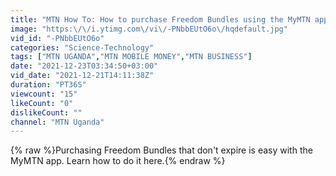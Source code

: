```yaml
---
title: "MTN How To: How to purchase Freedom Bundles using the MyMTN app"
image: "https:\/\/i.ytimg.com\/vi\/-PNbbEUtO6o\/hqdefault.jpg"
vid_id: "-PNbbEUtO6o"
categories: "Science-Technology"
tags: ["MTN UGANDA","MTN MOBILE MONEY","MTN BUSINESS"]
date: "2021-12-23T03:34:50+03:00"
vid_date: "2021-12-21T14:11:38Z"
duration: "PT36S"
viewcount: "15"
likeCount: "0"
dislikeCount: ""
channel: "MTN Uganda"
---
```

{% raw %}Purchasing Freedom Bundles that don't expire is easy with the MyMTN app. Learn how to do it here.{% endraw %}
